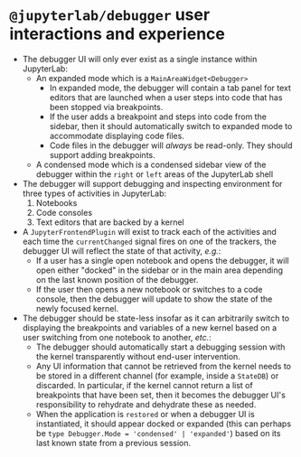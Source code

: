 # `@jupyterlab/debugger` user interactions and experience

- The debugger UI will only ever exist as a single instance within JupyterLab:
  - An expanded mode which is a `MainAreaWidget<Debugger>`
    - In expanded mode, the debugger will contain a tab panel for text editors that are launched when a user steps into code that has been stopped via breakpoints.
    - If the user adds a breakpoint and steps into code from the sidebar, then it should automatically switch to expanded mode to accommodate displaying code files.
    - Code files in the debugger will _always_ be read-only. They should support adding breakpoints.
  - A condensed mode which is a condensed sidebar view of the debugger within the `right` or `left` areas of the JupyterLab shell
- The debugger will support debugging and inspecting environment for three types of activities in JupyterLab:
  1. Notebooks
  1. Code consoles
  1. Text editors that are backed by a kernel
- A `JupyterFrontendPlugin` will exist to track each of the activities and each time the `currentChanged` signal fires on one of the trackers, the debugger UI will reflect the state of that activity, _e.g._:
  - If a user has a single open notebook and opens the debugger, it will open either "docked" in the sidebar or in the main area depending on the last known position of the debugger.
  - If the user then opens a new notebook or switches to a code console, then the debugger will update to show the state of the newly focused kernel.
- The debugger should be state-less insofar as it can arbitrarily switch to displaying the breakpoints and variables of a new kernel based on a user switching from one notebook to another, _etc._:
  - The debugger should automatically start a debugging session with the kernel transparently without end-user intervention.
  - Any UI information that cannot be retrieved from the kernel needs to be stored in a different channel (for example, inside a `StateDB`) or discarded. In particular, if the kernel cannot return a list of breakpoints that have been set, then it becomes the debugger UI's responsibility to rehydrate and dehydrate these as needed.
  - When the application is `restored` or when a debugger UI is instantiated, it should appear docked or expanded (this can perhaps be `type Debugger.Mode = 'condensed' | 'expanded'`) based on its last known state from a previous session.
